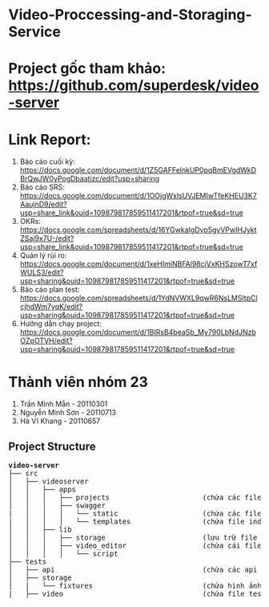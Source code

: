 # Video-Proccessing-and-Storaging-Service

# Project gốc tham khảo: https://github.com/superdesk/video-server

# Link Report:
1. Báo cáo cuối kỳ: https://docs.google.com/document/d/1Z5GAFFelnkUP0pqBmEVgdWkDBrQwJW0yPogDbaatizc/edit?usp=sharing
2. Báo cáo SRS: https://docs.google.com/document/d/1OOjgWxlsUVJEMIwTfeKHEU3K7AaujnD9/edit?usp=share_link&ouid=109879817859511417201&rtpof=true&sd=true
3. OKRs: https://docs.google.com/spreadsheets/d/16YGwkaIgDvp5gyVPwIHJyktZSaj9x7U-/edit?usp=share_link&ouid=109879817859511417201&rtpof=true&sd=true
4. Quản lý rủi ro: https://docs.google.com/document/d/1xeHImiNBFAl98cjVxKHSzowT7xfWULS3/edit?usp=sharing&ouid=109879817859511417201&rtpof=true&sd=true
5. Báo cáo plan test: https://docs.google.com/spreadsheets/d/1YdNVWXL9qwR6NsLMSltpClcjhdWm7yqK/edit?usp=sharing&ouid=109879817859511417201&rtpof=true&sd=true
6. Hướng dẫn chạy project: https://docs.google.com/document/d/1BIRsB4beaSb_My790LbNdJNzbOZpOTVH/edit?usp=sharing&ouid=109879817859511417201&rtpof=true&sd=true

# Thành viên nhóm 23
1. Trần Minh Mẫn - 20110301
2. Nguyễn Minh Sơn - 20110713
3. Hà Vĩ Khang - 20110657

## Project Structure
<pre>
<b>video-server</b>
├── src
│   ├── videoserver
│   │   ├── apps
│   │   │   ├── projects                      (chứa các file routes, task)
│   │   │   ├── swagger
|   │   │   │   └── static                    (chứa các file liên quan đến ui của swagger)
|   │   │   │   └── templates                 (chứa file index.html của swagger)
│   │   ├── lib
│   │   │   ├── storage                       (lưu trữ file system)
│   │   │   ├── video_editor                  (chứa cái file liên quan đến việc thực hiện edit video sử dụng ffmpeg)
│   │   │   │   └── script               
├── tests
│   ├── api                                   (chứa các api để test việc thêm, sửa, xóa video và thumbnail)
│   ├── storage
│   |   └── fixtures                          (chứa hình ảnh và video dùng để test)
|   ├── video                                 (chứa file test các chức năng của thư viện ffmpeg)

</pre>

<br>
<br>
